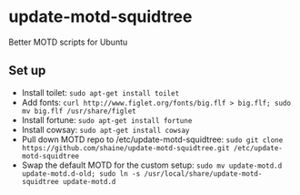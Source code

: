 # update-motd-squidtree

Better MOTD scripts for Ubuntu

## Set up
  
  * Install toilet: `sudo apt-get install toilet`
  * Add fonts: `curl http://www.figlet.org/fonts/big.flf > big.flf; sudo mv big.flf /usr/share/figlet`
  * Install fortune: `sudo apt-get install fortune`
  * Install cowsay: `sudo apt-get install cowsay`
  * Pull down MOTD repo to /etc/update-motd-squidtree: `sudo git clone https://github.com/shaine/update-motd-squidtree.git /etc/update-motd-squidtree`
  * Swap the default MOTD for the custom setup: `sudo mv update-motd.d update-motd.d-old; sudo ln -s /usr/local/share/update-motd-squidtree update-motd.d`
